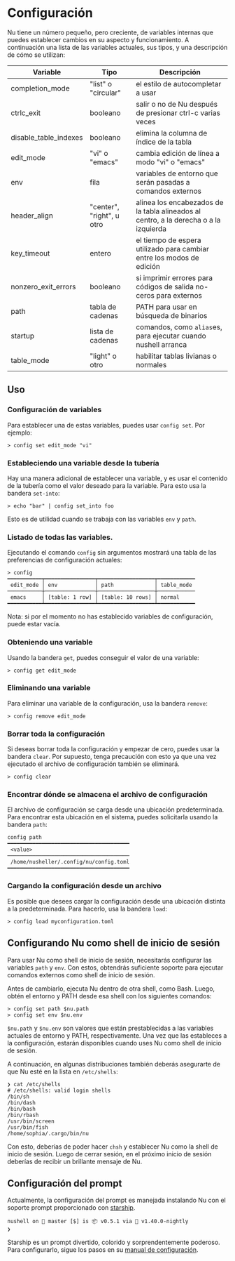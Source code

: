 # Configuración

Nu tiene un número pequeño, pero creciente, de variables internas que puedes establecer cambios en su aspecto y funcionamiento. A continuación una lista de las variables actuales, sus tipos, y una descripción de cómo se utilizan:

| Variable              | Tipo                      | Descripción                                                                           |
| --------------------- | ------------------------- | ------------------------------------------------------------------------------------- |
| completion_mode       | "list" o "circular"       | el estilo de autocompletar a usar                                                     |
| ctrlc_exit            | booleano                  | salir o no de Nu después de presionar ctrl-c varias veces                             |
| disable_table_indexes | booleano                  | elimina la columna de índice de la tabla                                              |
| edit_mode             | "vi" o "emacs"            | cambia edición de línea a modo "vi" o "emacs"                                         |
| env                   | fila                      | variables de entorno que serán pasadas a comandos externos                            |
| header_align          | "center", "right", u otro | alinea los encabezados de la tabla alineados al centro, a la derecha o a la izquierda |
| key_timeout           | entero                    | el tiempo de espera utilizado para cambiar entre los modos de edición                 |
| nonzero_exit_errors   | booleano                  | si imprimir errores para códigos de salida no-ceros para externos                     |
| path                  | tabla de cadenas          | PATH para usar en búsqueda de binarios                                                |
| startup               | lista de cadenas          | comandos, como `alias`es, para ejecutar cuando nushell arranca                        |
| table_mode            | "light" o otro            | habilitar tablas livianas o normales                                                  |

## Uso

### Configuración de variables

Para establecer una de estas variables, puedes usar `config set`. Por ejemplo:

```
> config set edit_mode "vi"
```

### Estableciendo una variable desde la tubería

Hay una manera adicional de establecer una variable, y es usar el contenido de la tubería como el valor deseado para la variable. Para esto usa la bandera `set-into`:

```
> echo "bar" | config set_into foo
```

Esto es de utilidad cuando se trabaja con las variables `env` y `path`.

### Listado de todas las variables.

Ejecutando el comando `config` sin argumentos mostrará una tabla de las preferencias de configuración actuales:

```
> config
━━━━━━━━━━━┯━━━━━━━━━━━━━━━━┯━━━━━━━━━━━━━━━━━━┯━━━━━━━━━━━━
 edit_mode │ env            │ path             │ table_mode
───────────┼────────────────┼──────────────────┼────────────
 emacs     │ [table: 1 row] │ [table: 10 rows] │ normal
━━━━━━━━━━━┷━━━━━━━━━━━━━━━━┷━━━━━━━━━━━━━━━━━━┷━━━━━━━━━━━━
```

Nota: si por el momento no has establecido variables de configuración, puede estar vacía.

### Obteniendo una variable

Usando la bandera `get`, puedes conseguir el valor de una variable:

```
> config get edit_mode
```

### Eliminando una variable

Para eliminar una variable de la configuración, usa la bandera `remove`:

```
> config remove edit_mode
```

### Borrar toda la configuración

Si deseas borrar toda la configuración y empezar de cero, puedes usar la bandera `clear`. Por supuesto, tenga precaución con esto ya que una vez ejecutado el archivo de configuración también se eliminará.

```
> config clear
```

### Encontrar dónde se almacena el archivo de configuración

El archivo de configuración se carga desde una ubicación predeterminada. Para encontrar esta ubicación en el sistema, puedes solicitarla usando la bandera `path`:

```
config path
━━━━━━━━━━━━━━━━━━━━━━━━━━━━━━━━━━━━━━━
 <value>
───────────────────────────────────────
 /home/nusheller/.config/nu/config.toml
━━━━━━━━━━━━━━━━━━━━━━━━━━━━━━━━━━━━━━━
```

### Cargando la configuración desde un archivo

Es posible que desees cargar la configuración desde una ubicación distinta a la predeterminada. Para hacerlo, usa la bandera `load`:

```
> config load myconfiguration.toml
```

## Configurando Nu como shell de inicio de sesión

Para usar Nu como shell de inicio de sesión, necesitarás configurar las variables `path` y `env`. Con estos, obtendrás suficiente soporte para ejecutar comandos externos como shell de inicio de sesión.

Antes de cambiarlo, ejecuta Nu dentro de otra shell, como Bash. Luego, obtén el entorno y PATH desde esa shell con los siguientes comandos:

```
> config set path $nu.path
> config set env $nu.env
```

`$nu.path` y `$nu.env` son valores que están prestablecidas a las variables actuales de entorno y PATH, respectivamente. Una vez que las estableces a la configuración, estarán disponibles cuando uses Nu como shell de inicio de sesión.

A continuación, en algunas distribuciones también deberás asegurarte de que Nu esté en la lista en `/etc/shells`:

```
❯ cat /etc/shells
# /etc/shells: valid login shells
/bin/sh
/bin/dash
/bin/bash
/bin/rbash
/usr/bin/screen
/usr/bin/fish
/home/sophia/.cargo/bin/nu
```

Con esto, deberías de poder hacer `chsh` y establecer Nu como la shell de inicio de sesión. Luego de cerrar sesión, en el próximo inicio de sesión deberías de recibir un brillante mensaje de Nu.

## Configuración del prompt

Actualmente, la configuración del prompt es manejada instalando Nu con el soporte prompt proporcionado con [starship](https://github.com/starship/starship).

```
nushell on 📙 master [$] is 📦 v0.5.1 via 🦀 v1.40.0-nightly
❯
```

Starship es un prompt divertido, colorido y sorprendentemente poderoso. Para configurarlo, sigue los pasos en su [manual de configuración](https://starship.rs/config/).
